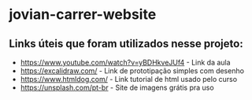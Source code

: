 # jovian-carrer-website

## Links úteis que foram utilizados nesse projeto:
- https://www.youtube.com/watch?v=yBDHkveJUf4 - Link da aula
- https://excalidraw.com/ - Link de prototipação simples com desenho
- https://www.htmldog.com/ - Link tutorial de html usado pelo curso
- https://unsplash.com/pt-br - Site de imagens grátis pra uso
